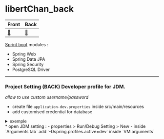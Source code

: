 # libertChan_back

<center>

Front | Back
---| ---
[:tophat:](https://github.com/kim7834/libertChan_Front) | [:bug:](https://github.com/borisBelloc/libertChan_back)

</center>


[Sprint boot](https://start.spring.io/) modules : 
* Spring Web
* Spring Data JPA
* Spring Security
* PostgreSQL Driver


----------

### Project Setting (BACK) Developer profile for JDM.
_allow to use custom username/password_

* create file `application-dev.properties` inside src/main/resources
* add customised credential for database
<details>
		  <summary>exemple</summary>
spring.datasource.username=postgres
spring.datasource.password=password
  </details>
* open JDM setting : 
  - properties > Run/Debug Setting > New
  - inside `Arguments tab` add `-Dspring.profiles.active=dev` inside `VM arguments`

